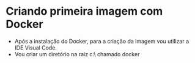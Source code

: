 # Criando primeira imagem com Docker

- Após a instalação do Docker, para a criação da imagem vou utilizar a IDE Visual Code.
- Vou criar um diretório na raiz c:\ chamado docker

  

